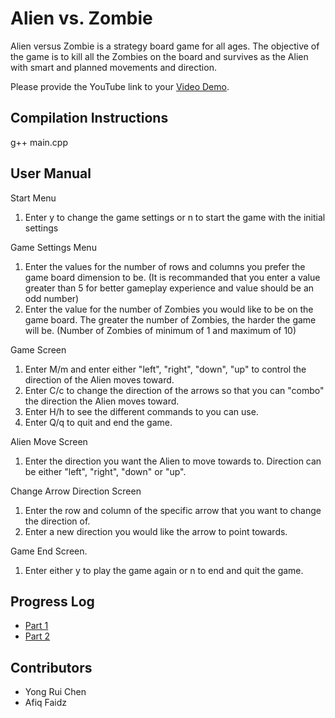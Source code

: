 # Alien vs. Zombie

Alien versus Zombie is a strategy board game for all ages. The objective of the game is to kill all the Zombies on the board and survives as the Alien with smart and planned movements and direction.

Please provide the YouTube link to your [Video Demo](https://youtu.be/3M3ZHvRtxqc).

## Compilation Instructions

g++ main.cpp

## User Manual

Start Menu
1. Enter y to change the game settings or n to start the game with the initial settings

Game Settings Menu
1. Enter the values for the number of rows and columns you prefer the game board dimension to be. (It is recommanded that you enter a value greater than 5 for better gameplay experience and value should be an odd number)
2. Enter the value for the number of Zombies you would like to be on the game board. The greater the number of Zombies, the harder the game will be. (Number of Zombies of minimum of 1 and maximum of 10)

Game Screen
1. Enter M/m and enter either "left", "right", "down", "up" to control the direction of the Alien moves toward.
2. Enter C/c to change the direction of the arrows so that you can "combo" the direction the Alien moves toward.
3. Enter H/h to see the different commands to you can use.
4. Enter Q/q to quit and end the game.

Alien Move Screen 
1. Enter the direction you want the Alien to move towards to. Direction can be either "left", "right", "down" or "up".

Change Arrow Direction Screen
1. Enter the row and column of the specific arrow that you want to change the direction of.
2. Enter a new direction you would like the arrow to point towards.

Game End Screen.
1. Enter either y to play the game again or n to end and quit the game.

## Progress Log

- [Part 1](PART1.md)
- [Part 2](PART2.md)

## Contributors

- Yong Rui Chen
- Afiq Faidz

